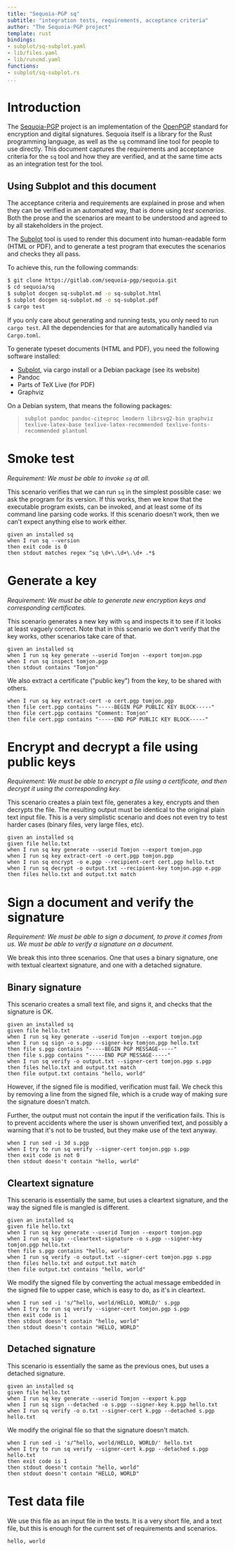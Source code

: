 ```yaml
---
title: "Sequoia-PGP sq"
subtitle: "integration tests, requirements, acceptance criteria"
author: "The Sequoia-PGP project"
template: rust
bindings:
- subplot/sq-subplot.yaml
- lib/files.yaml
- lib/runcmd.yaml
functions:
- subplot/sq-subplot.rs
...
```


# Introduction

The [Sequoia-PGP][] project is an implementation of the [OpenPGP][]
standard for encryption and digital signatures. Sequoia itself is a
library for the Rust programming language, as well as the `sq` command
line tool for people to use directly. This document captures the
requirements and acceptance criteria for the `sq` tool and how they
are verified, and at the same time acts as an integration test for the
tool.

[Sequoia-PGP]: https://sequoia-pgp.org/
[OpenPGP]: https://en.wikipedia.org/wiki/Pretty_Good_Privacy#OpenPGP

## Using Subplot and this document

The acceptance criteria and requirements are explained in prose and
when they can be verified in an automated way, that is done using
_test scenarios_. Both the prose and the scenarios are meant to be
understood and agreed to by all stakeholders in the project.

The [Subplot][] tool is used to render this document into
human-readable form (HTML or PDF), and to generate a test program that
executes the scenarios and checks they all pass.

To achieve this, run the following commands:

~~~sh
$ git clone https://gitlab.com/sequoia-pgp/sequoia.git
$ cd sequoia/sq
$ subplot docgen sq-subplot.md -o sq-subplot.html
$ subplot docgen sq-subplot.md -o sq-subplot.pdf
$ cargo test
~~~

If you only care about generating and running tests, you only need to
run `cargo test`. All the dependencies for that are automatically
handled via `Cargo.toml`.

To generate typeset documents (HTML and PDF), you need the following
software installed:

* [Subplot][], via cargo install or a Debian package (see its website)
* Pandoc
* Parts of TeX Live (for PDF)
* Graphviz

On a Debian system, that means the following packages:

> `subplot pandoc pandoc-citeproc lmodern librsvg2-bin graphviz
> texlive-latex-base texlive-latex-recommended
> texlive-fonts-recommended plantuml`

[Subplot]: https://subplot.liw.fi/

# Smoke test

_Requirement: We must be able to invoke `sq` at all._

This scenario verifies that we can run `sq` in the simplest possible
case: we ask the program for its version. If this works, then we know
that the executable program exists, can be invoked, and at least some
of its command line parsing code works. If this scenario doesn't work,
then we can't expect anything else to work either.

~~~scenario
given an installed sq
when I run sq --version
then exit code is 0
then stdout matches regex ^sq \d+\.\d+\.\d+ .*$
~~~

# Generate a key

_Requirement: We must be able to generate new encryption keys and
corresponding certificates._

This scenario generates a new key with `sq` and inspects it to see if
it looks at least vaguely correct. Note that in this scenario we don't
verify that the key works, other scenarios take care of that.

~~~scenario
given an installed sq
when I run sq key generate --userid Tomjon --export tomjon.pgp
when I run sq inspect tomjon.pgp
then stdout contains "Tomjon"
~~~

We also extract a certificate ("public key") from the key, to be
shared with others.

~~~scenario
when I run sq key extract-cert -o cert.pgp tomjon.pgp
then file cert.pgp contains "-----BEGIN PGP PUBLIC KEY BLOCK-----"
then file cert.pgp contains "Comment: Tomjon"
then file cert.pgp contains "-----END PGP PUBLIC KEY BLOCK-----"
~~~

# Encrypt and decrypt a file using public keys

_Requirement: We must be able to encrypt a file using a certificate,
and then decrypt it using the corresponding key._

This scenario creates a plain text file, generates a key, encrypts and
then decrypts the file. The resulting output must be identical to the
original plain text input file. This is a very simplistic scenario and
does not even try to test harder cases (binary files, very large
files, etc).

~~~scenario
given an installed sq
given file hello.txt
when I run sq key generate --userid Tomjon --export tomjon.pgp
when I run sq key extract-cert -o cert.pgp tomjon.pgp
when I run sq encrypt -o e.pgp --recipient-cert cert.pgp hello.txt
when I run sq decrypt -o output.txt --recipient-key tomjon.pgp e.pgp
then files hello.txt and output.txt match
~~~

# Sign a document and verify the signature

_Requirement: We must be able to sign a document, to prove it comes
from us. We must be able to verify a signature on a document._

We break this into three scenarios. One that uses a binary signature,
one with textual cleartext signature, and one with a detached
signature.

## Binary signature

This scenario creates a small text file, and signs it, and checks that
the signature is OK.

~~~scenario
given an installed sq
given file hello.txt
when I run sq key generate --userid Tomjon --export tomjon.pgp
when I run sq sign -o s.pgp --signer-key tomjon.pgp hello.txt
then file s.pgp contains "-----BEGIN PGP MESSAGE-----"
then file s.pgp contains "-----END PGP MESSAGE-----"
when I run sq verify -o output.txt --signer-cert tomjon.pgp s.pgp
then files hello.txt and output.txt match
then file output.txt contains "hello, world"
~~~

However, if the signed file is modified, verification must fail. We
check this by removing a line from the signed file, which is a crude
way of making sure the signature doesn't match.

Further, the output must not contain the input if the verification
fails. This is to prevent accidents where the user is shown unverified
text, and possibly a warning that it's not to be trusted, but they
make use of the text anyway.

~~~scenario
when I run sed -i 3d s.pgp
when I try to run sq verify --signer-cert tomjon.pgp s.pgp
then exit code is not 0
then stdout doesn't contain "hello, world"
~~~


## Cleartext signature

This scenario is essentially the same, but uses a cleartext signature,
and the way the signed file is mangled is different.

~~~scenario
given an installed sq
given file hello.txt
when I run sq key generate --userid Tomjon --export tomjon.pgp
when I run sq sign --cleartext-signature -o s.pgp --signer-key tomjon.pgp hello.txt
then file s.pgp contains "hello, world"
when I run sq verify -o output.txt --signer-cert tomjon.pgp s.pgp
then files hello.txt and output.txt match
then file output.txt contains "hello, world"
~~~

We modify the signed file by converting the actual message embedded in
the signed file to upper case, which is easy to do, as it's in cleartext.

~~~scenario
when I run sed -i 's/^hello, world/HELLO, WORLD/' s.pgp
when I try to run sq verify --signer-cert tomjon.pgp s.pgp
then exit code is 1
then stdout doesn't contain "hello, world"
then stdout doesn't contain "HELLO, WORLD"
~~~

## Detached signature

This scenario is essentially the same as the previous ones, but uses a
detached signature.

~~~scenario
given an installed sq
given file hello.txt
when I run sq key generate --userid Tomjon --export k.pgp
when I run sq sign --detached -o s.pgp --signer-key k.pgp hello.txt
when I run sq verify -o o.txt --signer-cert k.pgp --detached s.pgp hello.txt
~~~

We modify the original file so that the signature doesn't match.

~~~scenario
when I run sed -i 's/^hello, world/HELLO, WORLD/' hello.txt
when I try to run sq verify --signer-cert k.pgp --detached s.pgp hello.txt
then exit code is 1
then stdout doesn't contain "hello, world"
then stdout doesn't contain "HELLO, WORLD"
~~~

# Test data file

We use this file as an input file in the tests. It is a very short
file, and a text file, but this is enough for the current set of
requirements and scenarios.

~~~{#hello.txt .file}
hello, world
~~~
